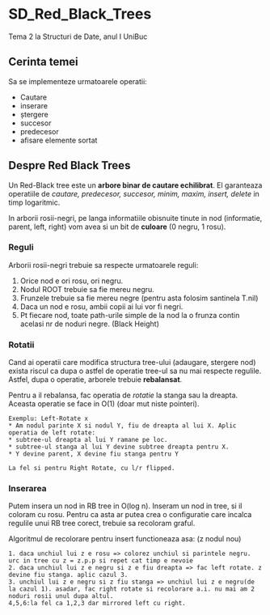# SD_Red_Black_Trees
Tema 2 la Structuri de Date, anul I UniBuc

## Cerinta temei 
Sa se implementeze urmatoarele operatii:
* Cautare 
* inserare 
* ștergere 
* succesor
* predecesor
* afisare elemente sortat

## Despre Red Black Trees

Un Red-Black tree este un **arbore binar de cautare echilibrat**. El garanteaza operatiile de *cautare, predecesor, succesor, minim, maxim, insert, delete* in timp logaritmic.

In arborii rosii-negri, pe langa informatiile obisnuite tinute in nod (informatie, parent, left, right) vom avea si un bit de **culoare** (0 negru, 1 rosu).

### Reguli

Arborii rosii-negri trebuie sa respecte urmatoarele reguli:

1. Orice nod e ori rosu, ori negru.
2. Nodul ROOT trebuie sa fie mereu negru.
3. Frunzele trebuie sa fie mereu negre (pentru asta folosim santinela T.nil)
4. Daca un nod e rosu, ambii copii ai lui vor fi negri.
5. Pt fiecare nod, toate path-urile simple de la nod la o frunza contin acelasi nr de noduri negre. (Black Height)

### Rotatii

Cand ai operatii care modifica structura tree-ului (adaugare, stergere nod) exista riscul ca dupa o astfel de operatie tree-ul sa nu mai respecte regulile. Astfel, dupa o operatie, arborele trebuie **rebalansat**. 

Pentru a il rebalansa, fac operatia de *rotatie* la stanga sau la dreapta. Aceasta operatie se face in O(1) (doar mut niste pointeri).

```
Exemplu: Left-Rotate x
* Am nodul parinte X si nodul Y, fiu de dreapta al lui X. Aplic operatia de left rotate:
* subtree-ul dreapta al lui Y ramane pe loc.
* subtree-ul stanga al lui Y devine subtree dreapta pentru X.
* Y devine parent, X devine fiu stanga pentru Y

La fel si pentru Right Rotate, cu l/r flipped.
```

### Inserarea

Putem insera un nod in RB tree in O(log n). Inseram un nod in tree, si il coloram cu rosu.
Pentru ca asta ar putea crea o configuratie care incalca regulile unui RB tree corect, trebuie sa recoloram graful.

Algoritmul de recolorare pentru insert functioneaza asa: (z nodul nou)
```
1. daca unchiul lui z e rosu => colorez unchiul si parintele negru. urc in tree cu z = z.p.p si repet cat timp e nevoie
2. daca unchiul lui z e negru si z e fiu dreapta => fac left rotate. z devine fiu stanga. aplic cazul 3.
3. unchiul lui z e negru si z fiu stanga => unchiul lui z e negru(de la cazul 1). asadar, fac right rotate si recolorare a.i. nu mai am 2 noduri rosii unul dupa altul.
4,5,6:la fel ca 1,2,3 dar mirrored left cu right.
```
